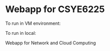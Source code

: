 # Webapp for CSYE6225

To run in VM environment:

To run in local:

Webapp for Network and Cloud Computing
